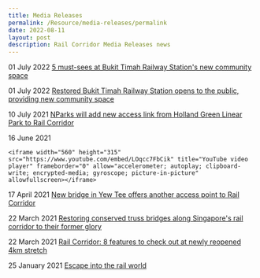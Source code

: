 ```yaml
---
title: Media Releases
permalink: /Resource/media-releases/permalink
date: 2022-08-11
layout: post
description: Rail Corridor Media Releases news
---
```

01 July 2022 [5 must-sees at Bukit Timah Railway Station's new community space](https://www.channelnewsasia.com/singapore/restored-bukit-timah-railway-station-five-features-2785016)

01 July 2022 [Restored Bukit Timah Railway Station opens to the public, providing new community space](https://www.channelnewsasia.com/singapore/restored-bukit-timah-railway-station-opens-public-providing-new-community-space-2784441)

10 July 2021
[NParks will add new access link from Holland Green Linear Park to Rail Corridor](https://www.straitstimes.com/singapore/environment/nparks-will-add-new-access-link-from-holland-green-linear-park-to-rail)

16 June 2021 
```
<iframe width="560" height="315" src="https://www.youtube.com/embed/LOqcc7FbCik" title="YouTube video player" frameborder="0" allow="accelerometer; autoplay; clipboard-write; encrypted-media; gyroscope; picture-in-picture" allowfullscreen></iframe>
```

17 April 2021
[New bridge in Yew Tee offers another access point to Rail Corridor](https://www.straitstimes.com/singapore/environment/new-access-point-to-rail-corridor-with-bridge-opening-at-yew-tee)

22 March 2021
[Restoring conserved truss bridges along Singapore's rail corridor to their former glory](https://www.straitstimes.com/singapore/restoring-conserved-truss-bridges-along-singapores-rail-corridor-to-their-former-glory)

22 March 2021
[Rail Corridor: 8 features to check out at newly reopened 4km stretch](https://www.straitstimes.com/singapore/multiple-improvements-made-to-newly-reopened-4km-stretch-of-rail-corridor )

25 January 2021
[Escape into the rail world](https://www.straitstimes.com/multimedia/escape-into-the-rail-world)